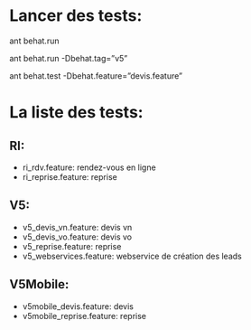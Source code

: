 Lancer des tests:
=====

ant behat.run

ant behat.run -Dbehat.tag=”v5”

ant behat.test -Dbehat.feature=”devis.feature”

La liste des tests:
=====

## RI:
- ri_rdv.feature: rendez-vous en ligne
- ri_reprise.feature: reprise

## V5:
- v5_devis_vn.feature: devis vn
- v5_devis_vo.feature: devis vo
- v5_reprise.feature: reprise
- v5_webservices.feature: webservice de création des leads

## V5Mobile:
- v5mobile_devis.feature: devis
- v5mobile_reprise.feature: reprise

